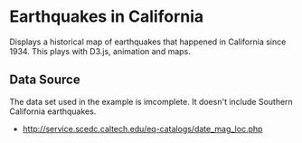# Earthquakes in California #

Displays a historical map of earthquakes that happened in California
since 1934. This plays with D3.js, animation and maps.

## Data Source ##

The data set used in the example is imcomplete. It doesn't include Southern California earthquakes.

* http://service.scedc.caltech.edu/eq-catalogs/date_mag_loc.php